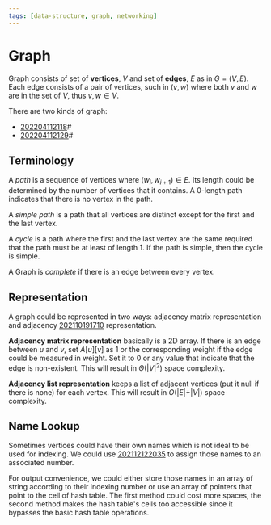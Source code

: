```yaml
---
tags: [data-structure, graph, networking]
---
```


# Graph

Graph consists of set of **vertices**, $V$ and set of **edges**, $E$ as in $G = (V,E)$.
Each edge consists of a pair of vertices, such in $(v, w)$ where both
$v$ and $w$ are in the set of $V$, thus $v,w \in V$.

There are two kinds of graph:
- [202204112118](202204112118.md)#
- [202204112129](202204112129.md)#

## Terminology

A *path* is a sequence of vertices where $(w_i, w_{i+1}) \in E$. Its length
could be determined by the number of vertices that it contains. A 0-length path
indicates that there is no vertex in the path.

A *simple path* is a path that all vertices are distinct except for the first
and the last vertex.

A *cycle* is a path where the first and the last vertex are the same required
that the path must be at least of length 1. If the path is simple, then the
cycle is simple.

A Graph is *complete* if there is an edge between every vertex.

## Representation

A graph could be represented in two ways: adjacency matrix representation and
adjacency [202110191710](202110191710.md) representation.

**Adjacency matrix representation** basically is a 2D array. If there is an edge
between $u$ and $v$, set $A[u][v]$ as 1 or the corresponding weight if the edge
could be measured in weight. Set it to 0 or any value that indicate that the
edge is non-existent. This will result in $\Theta(\vert V \vert^2)$ space
complexity.

**Adjacency list representation** keeps a list of adjacent vertices (put it null
if there is none) for each vertex. This will result in $O(\vert E \vert + \vert
V \vert)$ space complexity.

## Name Lookup

Sometimes vertices could have their own names which is not ideal to be used for
indexing. We could use [202112122035](202112122035.md) to assign those names to an associated
number.

For output convenience, we could either store those names in an array of string
according to their indexing number or use an array of pointers that point to the
cell of hash table. The first method could cost more spaces, the second method
makes the hash table's cells too accessible since it bypasses the basic hash table
operations.
